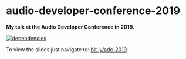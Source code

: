 # audio-developer-conference-2019

**My talk at the Audio Developer Conference in 2019.**

[![dependencies](https://img.shields.io/david/chrisguttandin/audio-developer-conference-2019.svg?style=flat-square)](https://github.com/chrisguttandin/audio-developer-conference-2019/network/dependencies)

To view the slides just navigate to: [bit.ly/adc-2019](https://bit.ly/adc-2019).
